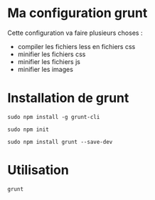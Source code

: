 Ma configuration grunt
==

Cette configuration va faire plusieurs choses : 
- compiler les fichiers less en fichiers css
- minifier les fichiers css
- minifier les fichiers js
- minifier les images

Installation de grunt
==

<pre><code>sudo npm install -g grunt-cli</code></pre>

<pre><code>sudo npm init</code></pre>

<pre><code>sudo npm install grunt --save-dev</code></pre>

Utilisation
==

<pre><code>grunt</code></pre>
